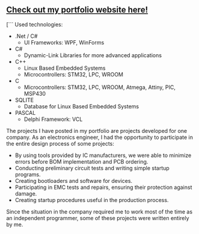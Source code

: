 ## [ Check out my portfolio website here! ](https://damiankjkujawski.github.io/)



[```
Used technologies:

- .Net / C#
  - UI Frameworks: WPF, WinForms
- C#
  - Dynamic-Link Libraries for more advanced applications
- C++
  - Linux Based Embedded Systems
  - Microcontrollers: STM32, LPC, WROOM
- C
  - Microcontrollers: STM32, LPC, WROOM, Atmega, Attiny, PIC, MSP430
- SQLITE
  - Database for Linux Based Embedded Systems
- PASCAL
  - Delphi Framework: VCL

The projects I have posted in my portfolio are projects developed for one company. As an electronics engineer, I had the opportunity to participate in the entire design process of some projects:

- By using tools provided by IC manufacturers, we were able to minimize errors before BOM implementation and PCB ordering.
- Conducting preliminary circuit tests and writing simple startup programs.
- Creating bootloaders and software for devices.
- Participating in EMC tests and repairs, ensuring their protection against damage.
- Creating startup procedures useful in the production process.

Since the situation in the company required me to work most of the time as an independent programmer, some of these projects were written entirely by me.
```](https://damiankjkujawski.github.io/)
